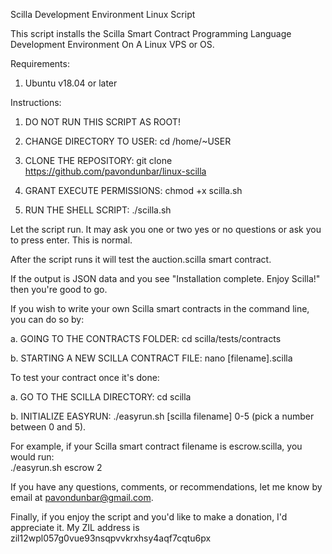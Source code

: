 Scilla Development Environment Linux Script

This script installs the Scilla Smart Contract Programming Language Development Environment On A Linux VPS or OS.

Requirements:

1. Ubuntu v18.04 or later

Instructions:

1. DO NOT RUN THIS SCRIPT AS ROOT! 

2. CHANGE DIRECTORY TO USER:
cd /home/~USER

3. CLONE THE REPOSITORY:
git clone https://github.com/pavondunbar/linux-scilla

4. GRANT EXECUTE PERMISSIONS:
chmod +x scilla.sh

5. RUN THE SHELL SCRIPT:
./scilla.sh

Let the script run. It may ask you one or two yes or no questions or ask you to press enter. This is normal.

After the script runs it will test the auction.scilla smart contract. 

If the output is JSON data and you see "Installation complete. Enjoy Scilla!" then you're good to go.

If you wish to write your own Scilla smart contracts in the command line, you can do so by:

a. GOING TO THE CONTRACTS FOLDER:
cd scilla/tests/contracts

b. STARTING A NEW SCILLA CONTRACT FILE:
nano [filename].scilla

To test your contract once it's done:

a. GO TO THE SCILLA DIRECTORY:
cd scilla

b. INITIALIZE EASYRUN:
./easyrun.sh [scilla filename] 0-5 (pick a number between 0 and 5).

For example, if your Scilla smart contract filename is escrow.scilla, you would run:  
./easyrun.sh escrow 2

If you have any questions, comments, or recommendations, let me know by email at pavondunbar@gmail.com.

Finally, if you enjoy the script and you'd like to make a donation, I'd appreciate it. My ZIL address is zil12wpl057g0vue93nsqpvvkrxhsy4aqf7cqtu6px

